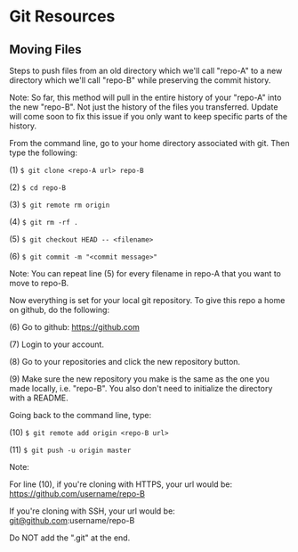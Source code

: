# Git Resources

## Moving Files
Steps to push files from an old directory which we'll call "repo-A" to a new directory which we'll call "repo-B" while preserving the commit history.

Note: So far, this method will pull in the entire history of your "repo-A" into the new "repo-B". Not just the history of the files you transferred. Update will come soon to fix this issue if you only want to keep specific parts of the history.

From the command line, go to your home directory associated with git.
Then type the following:

(1) `$ git clone <repo-A url> repo-B`

(2) `$ cd repo-B`

(3) `$ git remote rm origin`

(4) `$ git rm -rf .`

(5) `$ git checkout HEAD -- <filename>`

(6) `$ git commit -m "<commit message>"`

Note: You can repeat line (5) for every filename in repo-A that you want to move to repo-B.

Now everything is set for your local git repository.
To give this repo a home on github, do the following:

(6) Go to github: https://github.com

(7) Login to your account.

(8) Go to your repositories and click the new repository button.

(9) Make sure the new repository you make is the same as the one you made locally, i.e. "repo-B". You also don't need to initialize the directory with a README.

Going back to the command line, type:

(10) `$ git remote add origin <repo-B url>`

(11) `$ git push -u origin master`

Note:

For line (10), if you're cloning with HTTPS, your url would be: https://github.com/username/repo-B

If you're cloning with SSH, your url would be: git@github.com:username/repo-B

Do NOT add the ".git" at the end.
